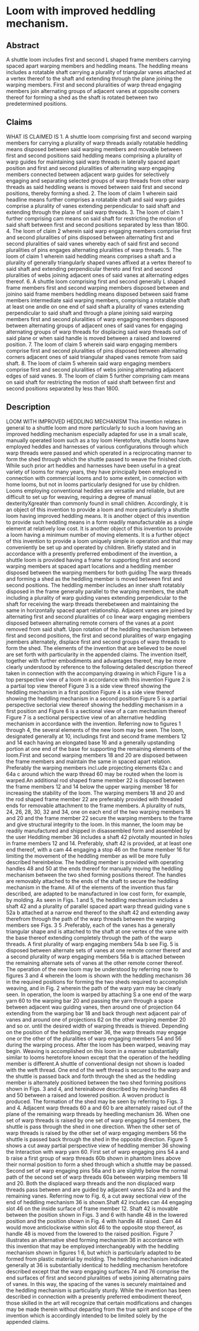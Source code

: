 # Loom with improved heddling mechanism.

## Abstract
A shuttle loom includes first and second L shaped frame members carrying spaced apart warping members and heddling means. The heddling means includes a rotatable shaft carrying a plurality of triangular vanes attached at a vertex thereof to the shaft and extending through the plane joining the warping members. First and second pluralities of warp thread engaging members join alternating groups of adjacent vanes at opposite corners thereof for forming a shed as the shaft is rotated between two predetermined positions.

## Claims
WHAT IS CLAIMED IS 1. A shuttle loom comprising first and second warping members for carrying a plurality of warp threads axially rotatable heddling means disposed between said warping members and movable between first and second positions said heddling means comprising a plurality of warp guides for maintaining said warp threads in laterally spaced apart position and first and second pluralities of alternating warp engaging members connected between adjacent warp guides for selectively engaging and separating selected groups of warp threads from other warp threads as said heddling weans is moved between said first and second positions, thereby forming a shed. 2. The loom of claim 1 wherein said headline means further comprises a rotatable shaft and said warp guides comprise a plurality of vanes extending perpendicular to said shaft and extending through the plane of said warp threads. 3. The loom of claim 1 further comprising cam means on said shaft for restricting the motion of said shaft between first and second positions separated by less than 1800. 4. The loom of claim 2 wherein said warp engaging members comprise first and second pluralities of pins disposed between alternating first and second pluralities of said vanes whereby each of said first and second pluralities of pins engages alternating pluralities of warp threads. 5. The loom of claim 1 wherein said heddling means comprises a shaft and a plurality of generally triangularly shaped vanes affixed at a vertex thereof to said shaft and extending perpendicular thereto and first and second pluralities of webs joining adjacent ones of said vanes at alternating edges thereof. 6. A shuttle loom comprising first and second generally L shaped frame members first and second warping members disposed between and joinino said frame members heddling means disposed between said frame members intermediate said warping members, comprising a rotatable shaft at least one andle on one end of said shaft a plurality of vanes extending perpendicular to said shaft and through a plane joining said warping members first and second pluralities of warp engaging members disposed between alternating groups of adjacent ones of said vanes for engaging alternating groups of warp threads for displacing said warp threads out of said plane or when said handle is moved between a raised and lowered position. 7. The loom of claim 5 wherein said warp engaging members comprise first and second pluralities of pins disposed between alternating corners adjacent ones of said triangular shaped vanes remote from said shaft. 8. The loom of claim 5 wherein said warp engaging members comprise first and second pluralities of webs joining alternating adjacent edges of said vanes. 9. The loom of claim 5 further comprising cam means on said shaft for restricting the motion of said shaft between first and second positions separated by less than 1800.

## Description
LOOM WITH IMPROVED HEDDLING MECHANISM This invention relates in general to a shuttle loom and more particularly to such a loom having an improved heddling mechanism especially adapted for use in a small scale, manually operated loom such as a toy loom Heretofore, shuttle looms have employed heddles and harnesses of various configurations through which warp threads were passed and which operated in a reciprocating manner to form the shed through which the shuttle passed to weave the finished cloth. While such prior art heddles and harnesses have been useful in a great variety of looms for many years, they have principally been employed in connection with commercial looms and to some extent, in connection with home looms, but not in looms particularly designed for use by children. Looms employing conventional heddles are versatile and reliable, but are difficult to set up for weaving, requiring a degree of manual dexterityXgreatér than commonly found in small children. Accordingly, it is an object of this invention to provide a loom and more particularly a shuttle loom having improved heddling means. It is another object of this invention to provide such heddling means in a form readily manufacturable as a single element at relatively low cost. It is another object of this invention to provide a loom having a minimum number of moving elements. It is a further object of this invention to provide a loom uniquely simple in operation and that may conveniently be set up and operated by children. Briefly stated and in accordance with a presently preferred embodiment of the invention, a shuttle loom is provided having a frame for supporting first and second warping members at spaced apart locations and a heddling member disposed between the warping members for both guiding The warp threads and forming a shed as the heddling member is moved between first and second positions. The heddling member includes an inner shaft rotatably disposed in the frame generally parallel to the warping members, the shaft including a plurality of warp guiding vanes extending perpendicular to the shaft for receiving the warp threads therebetween and maintaining the same in horizontally spaced apart relationship. Adjacent vanes are joined by alternating first and second pluralities of co linear warp engaging members disposed between alternating remote corners of the vanes at a point removed from said shaft. Upon rotation of the heddling mechanism between first and second positions, the first and second pluralities of warp engaging jnembers alternately, displace first and second groups of warp threads to form the shed. The elements of the invention that are believed to be novel are set forth with particularity in the appended claims. The invention itself, together with further embodiments and advantages thereof, may be more clearly understood by reference to the following detailed description thereof taken in connection with the accompanying drawing in which Figure 1 is a top perspective view of a loom in accordance with this invention Figure 2 is a partial top view thereof Figure 3 is a side view threof showing the heddling mechanism in a first position Figure 4 is a side view thereof showing the heddling mechanism in a second position Figure 5 is a partial perspective sectorial view thereof showing the heddling mechanism in a first position and Figure 6 is a sectional view of a cam mechanism thereof Figure 7 is a sectional perspective view of an alternative heddling mechanism in accordance with the invention. Referring now to figures 1 through 4, the several elements of the new loom may be seen. The loom, designated generally at 10, includings first and second frame members 12 and 14 each having an elongated base 16 and a generally upstanding portion at one end of the base for supporting the remaining elements of the loom.First and second warping members 18 and 20 are disposed between the frame members and maintain the same in spaced apart relation. Preferably the warping members incl.ude projecting elements 62a c and 64a c around which the warp thread 60 may be routed when the loom is warped.An additional rod shaped frame member 22 is disposed between the frame members 12 and 14 below the upper warping member 18 for increasing the stability of the loom. The warping members 18 and 20 and the rod shaped frame member 22 are preferably provided with threaded ends for removable attachment to the frame members. A plurality of nuts, 24, 26, 28, 30, 32 and 34, one on each end of the two warping members 18 and 20 and the frame member 22 secure the warping members to the frame and give structural integrity to the loom. In this manner, the loom may be readily manufactured and shipped in disassembled form and assembled by the user Heddling member 36 includes a shaft 42 pivotally mounted in holes in frame members 12 and 14. Preferably, shaft 42 is provided, at at least one end thereof, with a cam 44 engaging a stop 46 on the frame member 16 for limiting the movement of the heddling member as will be more fully described hereinbelow. The heddling member is provided with operating handles 48 and 50 at the ends thereof for manually moving the heddling mechanism between the two shed forming positions thereof. The handles are removably attached to the ends of the shaft to secure the heddling mechanism in the frame. All of the elements of the invention thus far described, are adapted to be manufactured in low cost form, for example, by molding. As seen in Figs. 1 and 5, the heddling mechanism includes a shaft 42 and a plurality of parallel spaced apart warp thread guiding vane s 52a b attached at a narrow end thereof to the shaft 42 and extending away therefrom through the path of the warp threads between the warping members see Figs. 3 5 .Preferably, each of the vanes has a generally triangular shape and is attached to the shaft at one vertex of the vane with the base thereof extending completely through the path of the warp threads. A first plurality of warp engaging members 54a b see Fig. 5 is disposed between alternate sets of vanes at one remote corner thereof and a second plurality of warp engaging members 56a b is attached between the remaining alternate sets of vanes at the other remote corner thereof. The operation of the new loom may be understood by referring now to figures 3 and 4 wherein the loom is shown with the heddling mechanism 36 in the required positions for forming the two sheds required to accomplish weaving, and in Fig. 2 wherein the path of the warp yarn may be clearly seen. In operation, the loom is warped by attaching S a one end of the warp yarn 60 to the warping bar 20 and passing the yarn through a space between adjacent wau guiding vanes, then around one of projection 64 extending from the warping bar 18 and back through next adjacent pair of vanes and around one of projections 62 on the other warping member 20 and so or. until the desired width of warping threads is thieved. Depending on the position of the heddling member 36, the warp threads may engage one or the other of the pluralities of warp engaging members 54 and 56 during the warping process. After the loom has been warped, weaving may begin. Weaving is accomplished on this loom in a manner substantially similar to looms heretofore known except that the operation of the heddling member is different.A shuttle of conventional design not shown is loaded with the weft thread. One end of the weft thread is secured to the warp and the shuttle is passed back and forth through the shed as the heddling member is alternately positioned between the two shed forming positions shown in Figs. 3 and 4, and hereinabove described by moving handles 48 and 50 between a raised and lowered position. A woven product is produced. The formation of the shed may be seen by referring to Figs. 3 and 4. Adjacent warp threads 60 a and 60 b are alternately raised out of the plane of the remaining warp threads by heedling mechanism 36. When one set of warp threads is raised by one set of warp engaging 54 members, the shuttle is pass through the shed in one direction. When the other set of warp threads is raised by the other set of warp engaging members 56 the shuttle is passed back through the shed in the opposite direction. Figure 5 shows a cut away partial perspective view of heddling member 36 showing the Interaction with warp yarn 60. First set of warp engaging pins 54 a and b raise a first group of warp threads 60b shown in phantom lines above their normal position to form a shed through which a shuttle may be passed. Second set of warp engaging pins 56a and b are slightly below the normal path of the second set of warp threads 60a between warping members 18 and 20. Both the displaced warp threads and the non displaced warp threads pass between and are guided by adjacent vanes 52a and b and the remaining vanes. Referring now to Fig. 6, a cut away sectional view of the end of heddling mechanism 36 is shown.Shaft 42 includes can 44 engaging slot 46 on the inside surface of frame member 12. Shaft 42 is movable between the position shown in Figs. 3 and 6 with handle 48 in the lowered position and the position shown in Fig. 4 with handle 48 raised. Cam 44 would move anticlockwise within slot 46 to the opposite stop thereof, as handle 48 is moved from the lowered to the raised position. Figure 7 illustrates an alternative shed forming mechanism 36 in accordance with this invention that may be employed interchangeably with the heddling mechanism shown in figures 1 6, but which is particularly adapted to be formed from plastic material by molding. The heddling mechanism indicated generally at 36 is substantially identical to heddling mechanism heretofore described except that the warp engaging surfaces 74 and 76 comprise the end surfaces of first and second pluralities of webs joining alternating pairs of vanes. In this way, the spacing of the vanes is securely maintained and the heddling mechanism is particularly sturdy. While the invention has been described in connection with a presently preferred embodiment thereof, those skilled in the art will recognize that certain modifications and changes may be made therein without departing from the true spirit and scope of the invention which is accordingly intended to be limited solely by the appended claims.